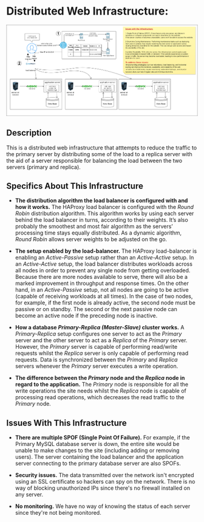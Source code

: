 # Distributed Web Infrastructure:
![image](https://github.com/josephnady/alx-system_engineering-devops/blob/master/0x09-web_infrastructure_design/1-distributed_web_infrastructure.png )
## Description
This is a distributed web infrastructure that atttempts to reduce the traffic to the primary server by distributing some of the load to a replica server with the aid of a server responsible for balancing the load between the two servers (primary and replica).

## Specifics About This Infrastructure
* __The distribution algorithm the load balancer is configured with and how it works.__
The HAProxy load balancer is configured with the _Round Robin_ distribution algorithm. This algorithm works by using each server behind the load balancer in turns, according to their weights. It’s also probably the smoothest and most fair algorithm as the servers’ processing time stays equally distributed. As a dynamic algorithm, _Round Robin_ allows server weights to be adjusted on the go.

* __The setup enabled by the load-balancer.__
The HAProxy load-balancer is enabling an _Active-Passive_ setup rather than an _Active-Active_ setup. In an _Active-Active_ setup, the load balancer distributes workloads across all nodes in order to prevent any single node from getting overloaded. Because there are more nodes available to serve, there will also be a marked improvement in throughput and response times. On the other hand, in an _Active-Passive_ setup, not all nodes are going to be active (capable of receiving workloads at all times). In the case of two nodes, for example, if the first node is already active, the second node must be passive or on standby. The second or the next passive node can become an active node if the preceding node is inactive.

* __How a database _Primary-Replica (Master-Slave)_ cluster works.__
A _Primary-Replica_ setup configures one server to act as the _Primary_ server and the other server to act as a _Replica_ of the _Primary_ server. However, the _Primary_ server is capable of performing read/write requests whilst the _Replica_ server is only capable of performing read requests. Data is synchronized between the _Primary_ and _Replica_ servers whenever the _Primary_ server executes a write operation.

* __The difference between the _Primary_ node and the _Replica_ node in regard to the application.__
The _Primary_ node is responsible for all the write operations the site needs whilst the _Replica_ node is capable of processing read operations, which decreases the read traffic to the _Primary_ node.

## Issues With This Infrastructure
* __There are multiple SPOF (Single Point Of Failure).__
For example, if the Primary MySQL database server is down, the entire site would be unable to make changes to the site (including adding or removing users). The server containing the load balancer and the application server connecting to the primary database server are also SPOFs.

* __Security issues.__
The data transmitted over the network isn't encrypted using an SSL certificate so hackers can spy on the network. There is no way of blocking unauthorized IPs since there's no firewall installed on any server.

* __No monitoring.__
We have no way of knowing the status of each server since they're not being monitored.
